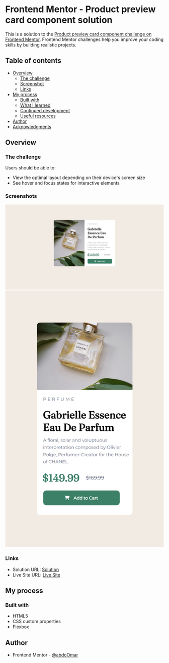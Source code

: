 # Frontend Mentor - Product preview card component solution

This is a solution to the [Product preview card component challenge on Frontend Mentor](https://www.frontendmentor.io/challenges/product-preview-card-component-GO7UmttRfa). Frontend Mentor challenges help you improve your coding skills by building realistic projects. 

## Table of contents

- [Overview](#overview)
  - [The challenge](#the-challenge)
  - [Screenshot](#screenshot)
  - [Links](#links)
- [My process](#my-process)
  - [Built with](#built-with)
  - [What I learned](#what-i-learned)
  - [Continued development](#continued-development)
  - [Useful resources](#useful-resources)
- [Author](#author)
- [Acknowledgments](#acknowledgments)

## Overview

### The challenge

Users should be able to:

- View the optimal layout depending on their device's screen size
- See hover and focus states for interactive elements

### Screenshots

![](./screenshot.jpeg)
![](./screenshot_mobile.png)

### Links

- Solution URL: [Solution](https://www.frontendmentor.io/solutions/product-preview-ENsUlejnuO)
- Live Site URL: [Live Site](https://abdoomar01.github.io/productpreview/)

## My process

### Built with

- HTML5
- CSS custom properties
- Flexbox

## Author

- Frontend Mentor - [@abdoOmar](https://www.frontendmentor.io/profile/abdoOmar01)